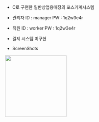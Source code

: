 - C로 구현한 일반상업용매장의 포스기계시스템

- 관리자 ID : manager PW : 1q2w3e4r

- 직원   ID : worker  PW : 1q2w3e4r

- 결제 시스템 미구현

- ScreenShots
<div>
<img width="200" src="https://user-images.githubusercontent.com/44339530/71456606-92a89980-27dd-11ea-9019-3192de89aaa5.PNG">
  
</div>
